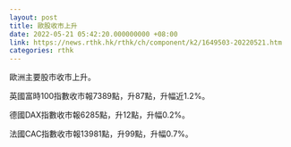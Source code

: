 ```yaml
---
layout: post
title: 歐股收市上升
date: 2022-05-21 05:42:20.000000000 +08:00
link: https://news.rthk.hk/rthk/ch/component/k2/1649503-20220521.htm
categories: rthk
---
```


歐洲主要股市收市上升。

英國富時100指數收市報7389點，升87點，升幅近1.2%。

德國DAX指數收市報6285點，升12點，升幅0.2%。

法國CAC指數收市報13981點，升99點，升幅0.7%。
